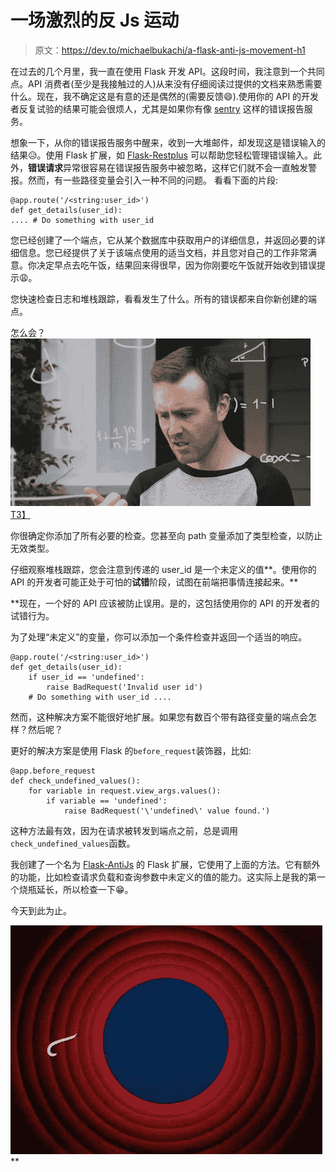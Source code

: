 # 一场激烈的反 Js 运动

> 原文：<https://dev.to/michaelbukachi/a-flask-anti-js-movement-h1>

在过去的几个月里，我一直在使用 Flask 开发 API。这段时间，我注意到一个共同点。API 消费者(至少是我接触过的人)从来没有仔细阅读过提供的文档来熟悉需要什么。现在，我不确定这是有意的还是偶然的(需要反馈😄).使用你的 API 的开发者反复试验的结果可能会很烦人，尤其是如果你有像 [sentry](https://sentry.io/welcome/) 这样的错误报告服务。

想象一下，从你的错误报告服务中醒来，收到一大堆邮件，却发现这是错误输入的结果😥。使用 Flask 扩展，如 [Flask-Restplus](https://flask-restplus.readthedocs.io/en/stable/) 可以帮助您轻松管理错误输入。此外，**错误请求**异常很容易在错误报告服务中被忽略，这样它们就不会一直触发警报。然而，有一些路径变量会引入一种不同的问题。
看看下面的片段:

```
@app.route('/<string:user_id>')
def get_details(user_id):
.... # Do something with user_id 
```

您已经创建了一个端点，它从某个数据库中获取用户的详细信息，并返回必要的详细信息。您已经提供了关于该端点使用的适当文档，并且您对自己的工作非常满意。你决定早点去吃午饭，结果回来得很早，因为你刚要吃午饭就开始收到错误提示😩。

您快速检查日志和堆栈跟踪，看看发生了什么。所有的错误都来自你新创建的端点。

怎么会？
[![How?](img/7cc827c80bf79c003c0b43f85ed04362.png)T3】](https://i.giphy.com/media/3o7btPCcdNniyf0ArS/giphy.gif)

你很确定你添加了所有必要的检查。您甚至向 path 变量添加了类型检查，以防止无效类型。

仔细观察堆栈跟踪，您会注意到传递的 user_id 是一个未定义的值**。使用你的 API 的开发者可能正处于可怕的**试错**阶段，试图在前端把事情连接起来。**

 **现在，一个好的 API 应该被防止误用。是的，这包括使用你的 API 的开发者的试错行为。

为了处理“未定义”的变量，你可以添加一个条件检查并返回一个适当的响应。

```
@app.route('/<string:user_id>')
def get_details(user_id):
    if user_id == 'undefined':
        raise BadRequest('Invalid user id')
    # Do something with user_id .... 
```

然而，这种解决方案不能很好地扩展。如果您有数百个带有路径变量的端点会怎样？然后呢？

更好的解决方案是使用 Flask 的`before_request`装饰器，比如:

```
@app.before_request
def check_undefined_values():
    for variable in request.view_args.values():
        if variable == 'undefined':
            raise BadRequest('\'undefined\' value found.') 
```

这种方法最有效，因为在请求被转发到端点之前，总是调用`check_undefined_values`函数。

我创建了一个名为 [Flask-AntiJs](https://github.com/michaelbukachi/flask-antijs) 的 Flask 扩展，它使用了上面的方法。它有额外的功能，比如检查请求负载和查询参数中未定义的值的能力。这实际上是我的第一个烧瓶延长，所以检查一下😁。

今天到此为止。

[![Done](img/1290ed3ba31c847fba0031f47c30d357.png)](https://i.giphy.com/media/lD76yTC5zxZPG/giphy.gif)**